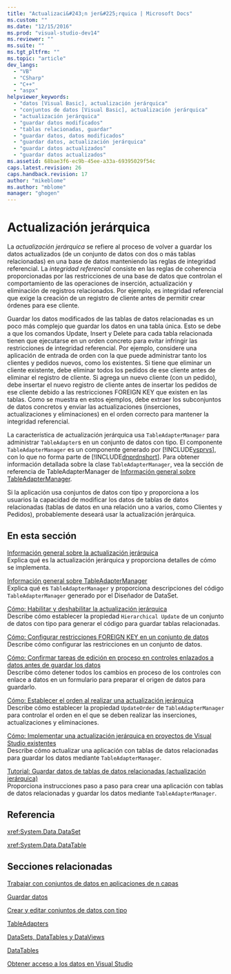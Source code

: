 ```yaml
---
title: "Actualizaci&#243;n jer&#225;rquica | Microsoft Docs"
ms.custom: ""
ms.date: "12/15/2016"
ms.prod: "visual-studio-dev14"
ms.reviewer: ""
ms.suite: ""
ms.tgt_pltfrm: ""
ms.topic: "article"
dev_langs: 
  - "VB"
  - "CSharp"
  - "C++"
  - "aspx"
helpviewer_keywords: 
  - "datos [Visual Basic], actualización jerárquica"
  - "conjuntos de datos [Visual Basic], actualización jerárquica"
  - "actualización jerárquica"
  - "guardar datos modificados"
  - "tablas relacionadas, guardar"
  - "guardar datos, datos modificados"
  - "guardar datos, actualización jerárquica"
  - "guardar datos actualizados"
  - "guardar datos actualizados"
ms.assetid: 68bae3f6-ec9b-45ee-a33a-69395029f54c
caps.latest.revision: 26
caps.handback.revision: 17
author: "mikeblome"
ms.author: "mblome"
manager: "ghogen"
---
```

# Actualizaci&#243;n jer&#225;rquica
La *actualización jerárquica* se refiere al proceso de volver a guardar los datos actualizados \(de un conjunto de datos con dos o más tablas relacionadas\) en una base de datos manteniendo las reglas de integridad referencial.  La *integridad referencial* consiste en las reglas de coherencia proporcionadas por las restricciones de una base de datos que controlan el comportamiento de las operaciones de inserción, actualización y eliminación de registros relacionados.  Por ejemplo, es integridad referencial que exige la creación de un registro de cliente antes de permitir crear órdenes para ese cliente.  
  
 Guardar los datos modificados de las tablas de datos relacionadas es un poco más complejo que guardar los datos en una tabla única.  Esto se debe a que los comandos Update, Insert y Delete para cada tabla relacionada tienen que ejecutarse en un orden concreto para evitar infringir las restricciones de integridad referencial.  Por ejemplo, considere una aplicación de entrada de orden con la que puede administrar tanto los clientes y pedidos nuevos, como los existentes.  Si tiene que eliminar un cliente existente, debe eliminar todos los pedidos de ese cliente antes de eliminar el registro de cliente.  Si agrega un nuevo cliente \(con un pedido\), debe insertar el nuevo registro de cliente antes de insertar los pedidos de ese cliente debido a las restricciones FOREIGN KEY que existen en las tablas.  Como se muestra en estos ejemplos, debe extraer los subconjuntos de datos concretos y enviar las actualizaciones \(inserciones, actualizaciones y eliminaciones\) en el orden correcto para mantener la integridad referencial.  
  
 La característica de actualización jerárquica usa `TableAdapterManager` para administrar `TableAdapter`s en un conjunto de datos con tipo.  El componente `TableAdapterManager` es un componente generado por [!INCLUDE[vsprvs](../code-quality/includes/vsprvs_md.md)], con lo que no forma parte de [!INCLUDE[dnprdnshort](../code-quality/includes/dnprdnshort_md.md)].  Para obtener información detallada sobre la clase `TableAdapterManager`, vea la sección de referencia de TableAdapterManager de [Información general sobre TableAdapterManager](../Topic/TableAdapterManager%20Overview.md).  
  
 Si la aplicación usa conjuntos de datos con tipo y proporciona a los usuarios la capacidad de modificar los datos de tablas de datos relacionadas \(tablas de datos en una relación uno a varios, como Clientes y Pedidos\), probablemente deseará usar la actualización jerárquica.  
  
## En esta sección  
 [Información general sobre la actualización jerárquica](../Topic/Hierarchical%20Update%20Overview.md)  
 Explica qué es la actualización jerárquica y proporciona detalles de cómo se implementa.  
  
 [Información general sobre TableAdapterManager](../Topic/TableAdapterManager%20Overview.md)  
 Explica qué es `TableAdapterManager` y proporciona descripciones del código `TableAdapterManager` generado por el Diseñador de DataSet.  
  
 [Cómo: Habilitar y deshabilitar la actualización jerárquica](../Topic/How%20to:%20Enable%20and%20Disable%20Hierarchical%20Update.md)  
 Describe cómo establecer la propiedad `Hierarchical Update` de un conjunto de datos con tipo para generar el código para guardar tablas relacionadas.  
  
 [Cómo: Configurar restricciones FOREIGN KEY en un conjunto de datos](../Topic/How%20to:%20Configure%20Foreign-Key%20Constraints%20in%20a%20Dataset.md)  
 Describe cómo configurar las restricciones en un conjunto de datos.  
  
 [Cómo: Confirmar tareas de edición en proceso en controles enlazados a datos antes de guardar los datos](../data-tools/commit-in-process-edits-on-data-bound-controls-before-saving-data.md)  
 Describe cómo detener todos los cambios en proceso de los controles con enlace a datos en un formulario para preparar el origen de datos para guardarlo.  
  
 [Cómo: Establecer el orden al realizar una actualización jerárquica](../Topic/How%20to:%20Set%20the%20Order%20When%20Performing%20a%20Hierarchical%20Update.md)  
 Describe cómo establecer la propiedad `UpdateOrder` de `TableAdapterManager` para controlar el orden en el que se deben realizar las inserciones, actualizaciones y eliminaciones.  
  
 [Cómo: Implementar una actualización jerárquica en proyectos de Visual Studio existentes](../Topic/How%20to:%20Implement%20Hierarchical%20Update%20in%20Existing%20Visual%20Studio%20Projects.md)  
 Describe cómo actualizar una aplicación con tablas de datos relacionadas para guardar los datos mediante `TableAdapterManager`.  
  
 [Tutorial: Guardar datos de tablas de datos relacionadas \(actualización jerárquica\)](../Topic/Walkthrough:%20Saving%20Data%20from%20Related%20Data%20Tables%20\(Hierarchical%20Update\).md)  
 Proporciona instrucciones paso a paso para crear una aplicación con tablas de datos relacionadas y guardar los datos mediante `TableAdapterManager`.  
  
## Referencia  
 <xref:System.Data.DataSet>  
  
 <xref:System.Data.DataTable>  
  
## Secciones relacionadas  
 [Trabajar con conjuntos de datos en aplicaciones de n capas](../data-tools/work-with-datasets-in-n-tier-applications.md)  
  
 [Guardar datos](../data-tools/saving-data.md)  
  
 [Crear y editar conjuntos de datos con tipo](../data-tools/creating-and-editing-typed-datasets.md)  
  
 [TableAdapters](../Topic/TableAdapters.md)  
  
 [DataSets, DataTables y DataViews](../Topic/DataSets,%20DataTables,%20and%20DataViews.md)  
  
 [DataTables](../Topic/DataTables.md)  
  
 [Obtener acceso a los datos en Visual Studio](../data-tools/accessing-data-in-visual-studio.md)